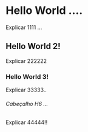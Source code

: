 # Hello World ....
Explicar 1111 ...

## Hello World 2!
Explicar 222222

### Hello World 3!
Explicar 33333..

###### Cabeçalho H6 ...
Explicar 44444!!